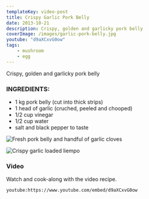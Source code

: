 ```yaml
---
templateKey: video-post
title: Crispy Garlic Pork Belly
date: 2013-10-21
description: Crispy, golden and garlicky pork belly
coverImage: /images/garlic-pork-belly.jpg
youtube: "d9aXCxvG0ow"
tags:
    - mushroom
    - egg
---
```


Crispy, golden and garlicky pork belly

### INGREDIENTS:
* 1 kg pork belly (cut into thick strips)
* 1 head of garlic (cruched, peeled and chooped)
* 1/2 cup vinegar
* 1/2 cup water
* salt and black pepper to taste

![Fresh pork belly and handful of garlic cloves](/images/fresh-pork-belly-garlic.jpg)

![Crispy garlic loaded liempo](/images/garlic-pork-belly.jpg)

### Video
Watch and cook-along with the video recipe.

`youtube:https://www.youtube.com/embed/d9aXCxvG0ow`